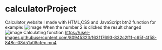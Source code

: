 # calculatorProject
Calculator website I made with HTML,CSS and JavaScript
btn2 function for example:
![image](https://user-images.githubusercontent.com/80945323/163118149-797a6594-1fe7-4ba8-97ae-c7088fccf308.png)
When the number 2 is clicked the result changed
![image](https://user-images.githubusercontent.com/80945323/163118462-e080f537-4752-4c45-8b56-bfc45b54314c.png)
Calculating function
https://user-images.githubusercontent.com/80945323/163117693-832c2f11-c65f-4f58-848c-08d51a08cfec.mp4


